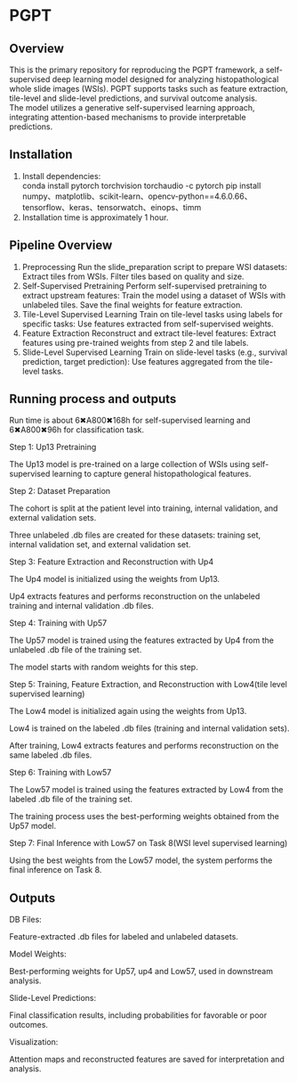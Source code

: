# PGPT
## **Overview**
This is the primary repository for reproducing the PGPT framework, a self-supervised deep learning model designed for analyzing histopathological whole slide images (WSIs). PGPT supports tasks such as feature extraction, tile-level and slide-level predictions, and survival outcome analysis.  
The model utilizes a generative self-supervised learning approach, integrating attention-based mechanisms to provide interpretable predictions.
## **Installation**
1. Install dependencies:  
conda install pytorch torchvision torchaudio -c pytorch
pip install numpy、matplotlib、scikit-learn、opencv-python==4.6.0.66、tensorflow、keras、tensorwatch、einops、timm
2. Installation time is approximately 1 hour.
## **Pipeline Overview**
1. Preprocessing
Run the slide_preparation script to prepare WSI datasets:
 Extract tiles from WSIs.
 Filter tiles based on quality and size.
2. Self-Supervised Pretraining
Perform self-supervised pretraining to extract upstream features:
 Train the model using a dataset of WSIs with unlabeled tiles.
 Save the final weights for feature extraction.
3. Tile-Level Supervised Learning
Train on tile-level tasks using labels for specific tasks:
 Use features extracted from self-supervised weights.
4. Feature Extraction
Reconstruct and extract tile-level features:
 Extract features using pre-trained weights from step 2 and tile labels.
5. Slide-Level Supervised Learning
Train on slide-level tasks (e.g., survival prediction, target prediction):
 Use features aggregated from the tile-level tasks.
## **Running process and outputs**
Run time is about 6✖A800✖168h for self-supervised learning and 6✖A800✖96h for classification task.

Step 1: Up13 Pretraining

  The Up13 model is pre-trained on a large collection of WSIs using self-supervised learning to capture general histopathological features.

Step 2: Dataset Preparation

  The cohort is split at the patient level into training, internal validation, and external validation sets.

  Three unlabeled .db files are created for these datasets: training set, internal validation set, and external validation set.

Step 3: Feature Extraction and Reconstruction with Up4

  The Up4 model is initialized using the weights from Up13.

  Up4 extracts features and performs reconstruction on the unlabeled training and internal validation .db files.

Step 4: Training with Up57

  The Up57 model is trained using the features extracted by Up4 from the unlabeled .db file of the training set.

  The model starts with random weights for this step.

Step 5: Training, Feature Extraction, and Reconstruction with Low4(tile level supervised learning)

  The Low4 model is initialized again using the weights from Up13.

  Low4 is trained on the labeled .db files (training and internal validation sets).

  After training, Low4 extracts features and performs reconstruction on the same labeled .db files.

Step 6: Training with Low57

  The Low57 model is trained using the features extracted by Low4 from the labeled .db file of the training set.

  The training process uses the best-performing weights obtained from the Up57 model.

Step 7: Final Inference with Low57 on Task 8(WSI level supervised learning)

  Using the best weights from the Low57 model, the system performs the final inference on Task 8.
## **Outputs**
DB Files:

  Feature-extracted .db files for labeled and unlabeled datasets.

Model Weights:

  Best-performing weights for Up57, up4 and Low57, used in downstream analysis.

Slide-Level Predictions:

  Final classification results, including probabilities for favorable or poor outcomes.

Visualization:

  Attention maps and reconstructed features are saved for interpretation and analysis.
